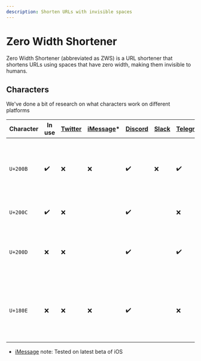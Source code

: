 ```yaml
---
description: Shorten URLs with invisible spaces
---
```


# Zero Width Shortener

Zero Width Shortener \(abbreviated as ZWS\) is a URL shortener that shortens URLs using spaces that have zero width, making them invisible to humans.

## Characters

We've done a bit of research on what characters work on different platforms

| Character | In use | [Twitter](https://twitter.com/) | [iMessage](https://support.apple.com/explore/messages)\* | [Discord](https://discordapp.com/) | [Slack](https://slack.com) | [Telegram](https://telegram.org/) | Notes                                                                                              |
| --------- | ------ | ------------------------------- | -------------------------------------------------------- | ---------------------------------- | -------------------------- | --------------------------------- | -------------------------------------------------------------------------------------------------- |
| `U+200B`  | ✔️     | ❌                              | ❌                                                       | ✔️                                 | ❌                         | ✔️                                | Used in URLs since initial release, blacklisted space character on [Twitter](https://twitter.com/) |
| `U+200C`  | ✔️     | ❌                              |                                                          | ✔️                                 |                            | ❌                                | Blacklisted space on [Twitter](https://twitter.com/)                                               |
| `U+200D`  | ❌     | ❌                              |                                                          | ✔️                                 |                            | ✔️                                | [Discord](https://discordapp.com/) prompts you with a "spoopy URL" popup when clicked              |
| `U+180E`  | ❌     | ❌                              | ❌                                                       | ✔️                                 |                            | ❌                                | Visible on iOS, discontinued in b39897e (previously used, replaced with `U+200C`)                  |

- [iMessage](https://support.apple.com/explore/messages) note: Tested on latest beta of iOS
